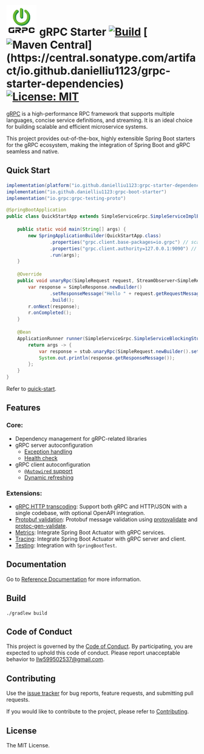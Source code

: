 # <img src="website/static/img/logo.png" width="80" height="80"> gRPC Starter [![Build](https://img.shields.io/github/actions/workflow/status/DanielLiu1123/grpc-starter/build.yml?branch=main)](https://github.com/DanielLiu1123/grpc-starter/actions) [![Maven Central](https://img.shields.io/maven-central/v/io.github.danielliu1123/grpc-starter-dependencies?versionPrefix=3.)](https://central.sonatype.com/artifact/io.github.danielliu1123/grpc-starter-dependencies) [![License: MIT](https://img.shields.io/badge/License-MIT-yellow.svg)](https://opensource.org/licenses/MIT)

[gRPC](https://grpc.io/) is a high-performance RPC framework that supports multiple languages, concise service definitions, and streaming. It is an ideal choice for building scalable and efficient microservice systems.

This project provides out-of-the-box, highly extensible Spring Boot starters for the gRPC ecosystem, making the integration of Spring Boot and gRPC seamless and native.

## Quick Start

```groovy
implementation(platform("io.github.danielliu1123:grpc-starter-dependencies:<latest>"))
implementation("io.github.danielliu1123:grpc-boot-starter")
implementation("io.grpc:grpc-testing-proto")
```

```java
@SpringBootApplication
public class QuickStartApp extends SimpleServiceGrpc.SimpleServiceImplBase {

    public static void main(String[] args) {
        new SpringApplicationBuilder(QuickStartApp.class)
                .properties("grpc.client.base-packages=io.grpc") // scan packages for gRPC clients
                .properties("grpc.client.authority=127.0.0.1:9090") // default authority for gRPC clients
                .run(args);
    }

    @Override
    public void unaryRpc(SimpleRequest request, StreamObserver<SimpleResponse> r) {
        var response = SimpleResponse.newBuilder()
                .setResponseMessage("Hello " + request.getRequestMessage())
                .build();
        r.onNext(response);
        r.onCompleted();
    }

    @Bean
    ApplicationRunner runner(SimpleServiceGrpc.SimpleServiceBlockingStub stub) { // inject gRPC client
        return args -> {
            var response = stub.unaryRpc(SimpleRequest.newBuilder().setRequestMessage("World!").build());
            System.out.println(response.getResponseMessage());
        };
    }
}
```

Refer to [quick-start](examples/quick-start).

## Features

### Core:

- Dependency management for gRPC-related libraries
- gRPC server autoconfiguration
  - [Exception handling](https://danielliu1123.github.io/grpc-starter/docs/server/exception-handing)
  - [Health check](https://danielliu1123.github.io/grpc-starter/docs/server/autoconfiguration#health)
- gRPC client autoconfiguration
  - [`@Autowired` support](https://danielliu1123.github.io/grpc-starter/docs/client/autoconfiguration#inject-client)
  - [Dynamic refreshing](https://danielliu1123.github.io/grpc-starter/docs/client/dynamic-refresh)

### Extensions:

- [gRPC HTTP transcoding](https://danielliu1123.github.io/grpc-starter/docs/extensions/grpc-http-transcoding): Support both gRPC and HTTP/JSON with a single codebase, with optional OpenAPI integration.
- [Protobuf validation](https://danielliu1123.github.io/grpc-starter/docs/extensions/protobuf-validation): Protobuf message validation using [protovalidate](https://github.com/bufbuild/protovalidate-java) and [protoc-gen-validate](https://github.com/bufbuild/protoc-gen-validate).
- [Metrics](https://danielliu1123.github.io/grpc-starter/docs/extensions/metrics): Integrate Spring Boot Actuator with gRPC services.
- [Tracing](https://danielliu1123.github.io/grpc-starter/docs/extensions/tracing): Integrate Spring Boot Actuator with gRPC server and client.
- [Testing](https://danielliu1123.github.io/grpc-starter/docs/extensions/test): Integration with `SpringBootTest`.

## Documentation

Go to [Reference Documentation](https://danielliu1123.github.io/grpc-starter/docs/intro) for more information.

## Build

```shell
./gradlew build
```

## Code of Conduct

This project is governed by the [Code of Conduct](./CODE_OF_CONDUCT.md).
By participating, you are expected to uphold this code of conduct.
Please report unacceptable behavior to llw599502537@gmail.com.

## Contributing

Use the [issue tracker](https://github.com/DanielLiu1123/grpc-starter/issues) for bug reports, feature requests, and submitting pull requests.

If you would like to contribute to the project, please refer to [Contributing](./CONTRIBUTING.md).

## License

The MIT License.
